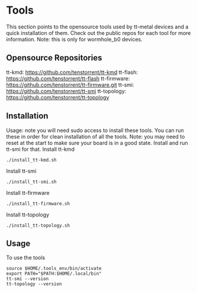 # Tools
This section points to the opensource tools used by tt-metal devices and a quick installation of them. Check out the public repos for each tool for more information. Note: this is only for wormhole_b0 devices.

## Opensource Repositories
tt-kmd: https://github.com/tenstorrent/tt-kmd
tt-flash: https://github.com/tenstorrent/tt-flash
tt-firmware: https://github.com/tenstorrent/tt-firmware.git
tt-smi: https://github.com/tenstorrent/tt-smi
tt-topology: https://github.com/tenstorrent/tt-topology

## Installation
Usage: note you will need sudo access to install these tools. You can run these in order for clean installation of all the tools. Note: you may need to reset at the start to make sure your board is in a good state. Install and run tt-smi for that.
Install tt-kmd
```
./install_tt-kmd.sh
```

Install tt-smi
```
./install_tt-smi.sh
```

Install tt-firmware
```
./install_tt-firmware.sh
```

Install tt-topology
```
./install_tt-topology.sh
```

## Usage

To use the tools
```
source $HOME/.tools_env/bin/activate
export PATH="$PATH:$HOME/.local/bin"
tt-smi --version
tt-topology --version
```
